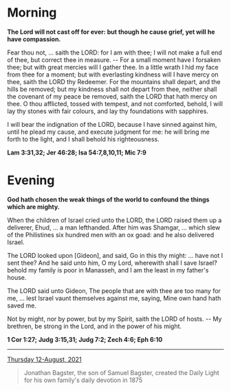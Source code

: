 # Morning

**The Lord will not cast off for ever: but though he cause grief, yet will he have compassion.**
 
Fear thou not, ... saith the LORD: for I am with thee; I will not make a full end of thee, but correct thee in measure. -- For a small moment have I forsaken thee; but with great mercies will I gather thee. In a little wrath I hid my face from thee for a moment; but with everlasting kindness will I have mercy on thee, saith the LORD thy Redeemer. For the mountains shall depart, and the hills be removed; but my kindness shall not depart from thee, neither shall the covenant of my peace be removed, saith the LORD that hath mercy on thee. O thou afflicted, tossed with tempest, and not comforted, behold, I will lay thy stones with fair colours, and lay thy foundations with sapphires.
 
I will bear the indignation of the LORD, because I have sinned against him, until he plead my cause, and execute judgment for me: he will bring me forth to the light, and I shall behold his righteousness.  

**Lam 3:31,32; Jer 46:28; Isa 54:7,8,10,11; Mic 7:9**

# Evening

**God hath chosen the weak things of the world to confound the things which are mighty.**
 
When the children of Israel cried unto the LORD, the LORD raised them up a deliverer, Ehud, ... a man lefthanded. After him was Shamgar, ... which slew of the Philistines six hundred men with an ox goad: and he also delivered Israel.
 
The LORD looked upon [Gideon], and said, Go in this thy might: ... have not I sent thee? And he said unto him, O my Lord, wherewith shall I save Israel? behold my family is poor in Manasseh, and I am the least in my father's house.
 
The LORD said unto Gideon, The people that are with thee are too many for me, ... lest Israel vaunt themselves against me, saying, Mine own hand hath saved me.
 
Not by might, nor by power, but by my Spirit, saith the LORD of hosts. -- My brethren, be strong in the Lord, and in the power of his might.  

**1 Cor 1:27; Judg 3:15,31; Judg 7:2; Zech 4:6; Eph 6:10**

---

[Thursday 12-August, 2021](https://t.me/s/daily_light)

> Jonathan Bagster, the son of Samuel Bagster, created the Daily Light for his own family's daily devotion in 1875


